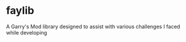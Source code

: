 # faylib
 A Garry's Mod library designed to assist with various challenges I faced while developing
